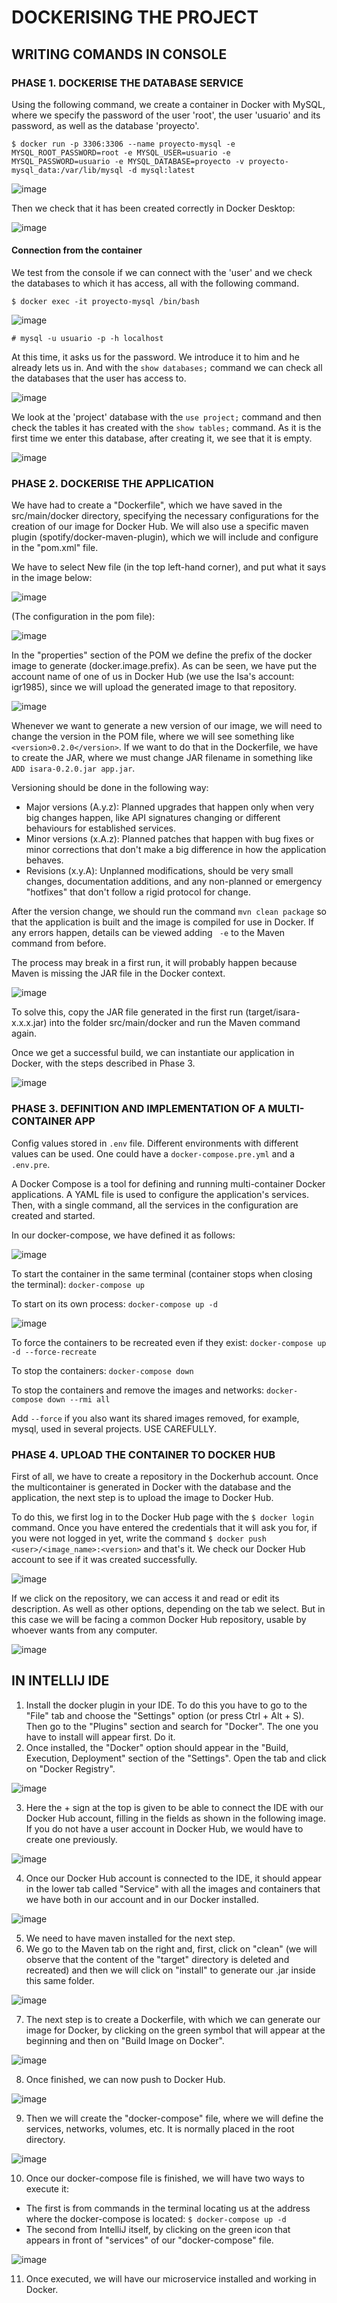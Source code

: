 # DOCKERISING THE PROJECT

## WRITING COMANDS IN CONSOLE

### PHASE 1. DOCKERISE THE DATABASE SERVICE

Using the following command, we create a container in Docker with MySQL, where we specify the password of the user 'root', the user 'usuario' and its password, as well as the database 'proyecto'.

`$ docker run -p 3306:3306 --name proyecto-mysql -e MYSQL_ROOT_PASSWORD=root -e MYSQL_USER=usuario -e MYSQL_PASSWORD=usuario -e MYSQL_DATABASE=proyecto -v proyecto-mysql_data:/var/lib/mysql -d mysql:latest`

![image](https://user-images.githubusercontent.com/98974760/212563524-d450aa55-2466-4f21-8664-3e00aa695f5f.png)

Then we check that it has been created correctly in Docker Desktop:

![image](https://user-images.githubusercontent.com/98974760/212563536-85cb47b1-1c49-4f44-a987-00bbbdaad149.png)

#### Connection from the container

We test from the console if we can connect with the 'user' and we check the databases to which it has access, all with the following command.

`$ docker exec -it proyecto-mysql /bin/bash`

![image](https://user-images.githubusercontent.com/98974760/212563954-8c61459b-9de9-46de-a1d6-ae526cf24bf3.png)

`# mysql -u usuario -p -h localhost`

At this time, it asks us for the password. We introduce it to him and he already lets us in. And with the `show databases;` command we can check all the databases that the user has access to.

![image](https://user-images.githubusercontent.com/98974760/212563975-4cc318dd-85b8-4fea-820f-9110bb4feb73.png)

We look at the 'project' database with the `use project;` command and then check the tables it has created with the `show tables;` command.
As it is the first time we enter this database, after creating it, we see that it is empty.

![image](https://user-images.githubusercontent.com/98974760/212564081-101e92de-784b-480f-ab49-dcc71c5dd4a6.png)


### PHASE 2. DOCKERISE THE APPLICATION

We have had to create a "Dockerfile", which we have saved in the src/main/docker directory, specifying the necessary configurations for the creation of our image for Docker Hub. We will also use a specific maven plugin (spotify/docker-maven-plugin), which we will include and configure in the "pom.xml" file.

We have to select New file (in the top left-hand corner), and put what it says in the image below:

![image](https://user-images.githubusercontent.com/58866375/215343670-1c0f8ee7-c6f8-4e67-ab28-37625a72e21c.png)

(The configuration in the pom file):

![image](https://user-images.githubusercontent.com/98974760/214931223-ddd3211f-d0d7-467b-9996-e86595f73ca5.png)

In the "properties" section of the POM we define the prefix of the docker image to generate (docker.image.prefix). As can be seen, we have put the account name of one of us in Docker Hub (we use the Isa's account: igr1985), since we will upload the generated image to that repository.

![image](https://user-images.githubusercontent.com/98974760/214932122-566c5e38-a5e2-49f7-9728-32e17e28bf10.png)

Whenever we want to generate a new version of our image, we will need to change the version in the POM file, where we will see something like ``<version>0.2.0</version>``. If we want to do that in the Dockerfile, we have to create the JAR, where we must change JAR filename in something like ``ADD isara-0.2.0.jar app.jar``.

Versioning should be done in the following way:
- Major versions (A.y.z): Planned upgrades that happen only when very big changes happen, like API signatures changing or different behaviours for established services.
- Minor versions (x.A.z): Planned patches that happen with bug fixes or minor corrections that don't make a big difference in how the application behaves.
- Revisions (x.y.A): Unplanned modifications, should be very small changes, documentation additions, and any non-planned or emergency "hotfixes" that don't follow a rigid protocol for change.

After the version change, we should run the command ``mvn clean package`` so that the application is built and the image is compiled for use in Docker.
If any errors happen, details can be viewed adding `` -e`` to the Maven command from before.

The process may break in a first run, it will probably happen because Maven is missing the JAR file in the Docker context.

![image](https://user-images.githubusercontent.com/98974760/213020455-9f92edb0-0438-440a-b3c3-0e907705f8bc.png)

To solve this, copy the JAR file generated in the first run (target/isara-x.x.x.jar) into the folder src/main/docker and run the Maven command again.

Once we get a successful build, we can instantiate our application in Docker, with the steps described in Phase 3.

![image](https://user-images.githubusercontent.com/98974760/213020006-00c62597-2d61-4df3-a5ba-d9fda5649d38.png)


### PHASE 3. DEFINITION AND IMPLEMENTATION OF A MULTI-CONTAINER APP

Config values stored in ``.env`` file. Different environments with different values can be used. One could have a ``docker-compose.pre.yml`` and a ``.env.pre``.

A Docker Compose is a tool for defining and running multi-container Docker applications. A YAML file is used to configure the application's services. Then, with a single command, all the services in the configuration are created and started.

In our docker-compose, we have defined it as follows: 

![image](https://user-images.githubusercontent.com/58866375/215344221-a3a40b29-3d07-4e13-be77-fa423ba79530.png)

To start the container in the same terminal (container stops when closing the terminal):
``docker-compose up``

To start on its own process: ``docker-compose up -d``

![image](https://user-images.githubusercontent.com/98974760/213020638-8a02a797-1d05-4cfc-ae23-3ea30fad31e5.png)

To force the containers to be recreated even if they exist:
``docker-compose up -d --force-recreate``

To stop the containers: ``docker-compose down``

To stop the containers and remove the images and networks:
``docker-compose down --rmi all``

Add ``--force`` if you also want its shared images removed,
for example, mysql, used in several projects. USE CAREFULLY.


### PHASE 4. UPLOAD THE CONTAINER TO DOCKER HUB

First of all, we have to create a repository in the Dockerhub account. Once the multicontainer is generated in Docker with the database and the application, the next step is to upload the image to Docker Hub.

To do this, we first log in to the Docker Hub page with the ``$ docker login`` command. Once you have entered the credentials that it will ask you for, if you were not logged in yet, write the command ``$ docker push <user>/<image_name>:<version>`` and that's it. We check our Docker Hub account to see if it was created successfully.

![image](https://user-images.githubusercontent.com/98974760/213216759-5c257495-12bc-4aef-81d0-1d5139485f25.png)

If we click on the repository, we can access it and read or edit its description. As well as other options, depending on the tab we select. But in this case we will be facing a common Docker Hub repository, usable by whoever wants from any computer.

![image](https://user-images.githubusercontent.com/98974760/213217574-2bc303e6-b617-4c39-b3ba-610f6300a076.png)


## IN INTELLIJ IDE

1. Install the docker plugin in your IDE. To do this you have to go to the "File" tab and choose the "Settings" option (or press Ctrl + Alt + S). Then go to the "Plugins" section and search for "Docker". The one you have to install will appear first. Do it.
2. Once installed, the "Docker" option should appear in the "Build, Execution, Deployment" section of the "Settings". Open the tab and click on "Docker Registry".

![image](https://user-images.githubusercontent.com/98974760/214920697-0f67d7d7-4385-4f4b-a790-9ea260a1e97a.png)

3. Here the + sign at the top is given to be able to connect the IDE with our Docker Hub account, filling in the fields as shown in the following image. If you do not have a user account in Docker Hub, we would have to create one previously.

![image](https://user-images.githubusercontent.com/98974760/214921220-786fa793-374d-4e99-b45a-292f7fdd5632.png)

4. Once our Docker Hub account is connected to the IDE, it should appear in the lower tab called "Service" with all the images and containers that we have both in our account and in our Docker installed.

![image](https://user-images.githubusercontent.com/98974760/214923701-658edc5b-53e7-4713-bc10-7875c384df41.png)

5. We need to have maven installed for the next step.
6. We go to the Maven tab on the right and, first, click on "clean" (we will observe that the content of the "target" directory is deleted and recreated) and then we will click on "install" to generate our .jar inside this same folder.

![image](https://user-images.githubusercontent.com/98974760/214926765-ff4afd37-e3f1-498f-afb4-8b9594a65e25.png)

7. The next step is to create a Dockerfile, with which we can generate our image for Docker, by clicking on the green symbol that will appear at the beginning and then on "Build Image on Docker".

![image](https://user-images.githubusercontent.com/98974760/214927325-ee2695fb-6d32-4c22-bdd1-44dd1ed7d9a7.png)

8. Once finished, we can now push to Docker Hub.

![image](https://user-images.githubusercontent.com/98974760/214927585-cd9db6c0-cad9-4c31-9b36-4cc761130e86.png)

9. Then we will create the "docker-compose" file, where we will define the services, networks, volumes, etc. It is normally placed in the root directory.

![image](https://user-images.githubusercontent.com/98974760/214928192-bc1b4f81-6ecd-4dbe-8ccc-da56997f476c.png)

10. Once our docker-compose file is finished, we will have two ways to execute it:
   - The first is from commands in the terminal locating us at the address where the docker-compose is located: `$ docker-compose up -d`
   - The second from IntelliJ itself, by clicking on the green icon that appears in front of "services" of our "docker-compose" file.

![image](https://user-images.githubusercontent.com/98974760/214929269-22e89f1d-73f2-4c15-ade0-05d36e5529f5.png)

11. Once executed, we will have our microservice installed and working in Docker.
